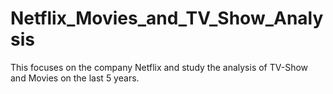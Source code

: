 # Netflix_Movies_and_TV_Show_Analysis
This focuses on the company Netflix and study the analysis of TV-Show and Movies on the last 5 years. 
